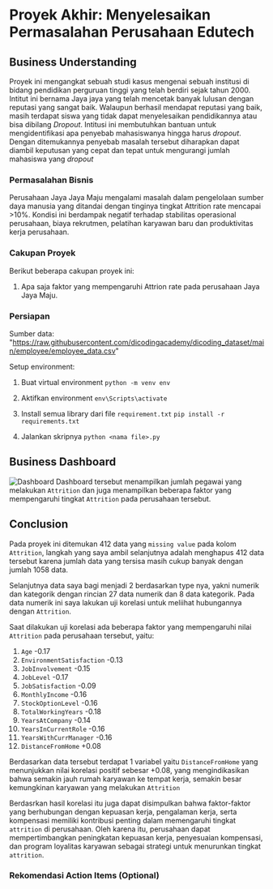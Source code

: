 # Proyek Akhir: Menyelesaikan Permasalahan Perusahaan Edutech

## Business Understanding

Proyek ini mengangkat sebuah studi kasus mengenai sebuah institusi di bidang pendidikan perguruan tinggi yang telah berdiri sejak tahun 2000. Intitut ini bernama Jaya jaya yang telah mencetak banyak lulusan dengan reputasi yang sangat baik. Walaupun berhasil mendapat reputasi yang baik, masih terdapat siswa yang tidak dapat menyelesaikan pendidikannya atau bisa dibilang *Dropout*.
Intitusi ini membutuhkan bantuan untuk mengidentifikasi apa penyebab mahasiswanya hingga harus *dropout*. Dengan ditemukannya penyebab masalah tersebut diharapkan dapat diambil keputusan yang cepat dan tepat untuk mengurangi jumlah mahasiswa yang *dropout*

### Permasalahan Bisnis

Perusahaan Jaya Jaya Maju mengalami masalah dalam pengelolaan sumber daya manusia yang ditandai dengan tinginya tingkat Attrition rate mencapai >10%. Kondisi ini berdampak negatif terhadap stabilitas operasional perusahaan, biaya rekrutmen, pelatihan karyawan baru dan produktivitas kerja perusahaan.

### Cakupan Proyek

Berikut beberapa cakupan proyek ini:

1. Apa saja faktor yang mempengaruhi Attrion rate pada perusahaan Jaya Jaya Maju.

### Persiapan

Sumber data: "https://raw.githubusercontent.com/dicodingacademy/dicoding_dataset/main/employee/employee_data.csv"

Setup environment:

1. Buat virtual environment
   `python -m venv env`

2. Aktifkan environment
   `env\Scripts\activate`

3. Install semua library dari file `requirement.txt`
   `pip install -r requirements.txt`

4. Jalankan skripnya
   `python <nama file>.py`

## Business Dashboard

![Dashboard](image.png)
Dashboard tersebut menampilkan jumlah pegawai yang melakukan `Attrition` dan juga menampilkan beberapa faktor yang mempengaruhi tingkat `Attrition` pada perusahaan tersebut.

## Conclusion

Pada proyek ini ditemukan 412 data yang `missing value` pada kolom `Attrition`, langkah yang saya ambil selanjutnya adalah menghapus 412 data tersebut karena jumlah data yang tersisa masih cukup banyak dengan jumlah 1058 data.

Selanjutnya data saya bagi menjadi 2 berdasarkan type nya, yakni numerik dan kategorik dengan rincian 27 data numerik dan 8 data kategorik. Pada data numerik ini saya lakukan uji korelasi untuk meliihat hubungannya dengan `Attrition`.

Saat dilakukan uji korelasi ada beberapa faktor yang mempengaruhi nilai `Attrition` pada perusahaan tersebut, yaitu:

1. `Age` -0.17
2. `EnvironmentSatisfaction` -0.13
3. `JobInvolvement` -0.15
4. `JobLevel` -0.17
5. `JobSatisfaction` -0.09
6. `MonthlyIncome` -0.16
7. `StockOptionLevel` -0.16
8. `TotalWorkingYears` -0.18
9. `YearsAtCompany` -0.14
10. `YearsInCurrentRole` -0.16
11. `YearsWithCurrManager` -0.16
12. `DistanceFromHome` +0.08

Berdasarkan data tersebut terdapat 1 variabel yaitu `DistanceFromHome` yang menunjukkan nilai korelasi positif sebesar +0.08, yang mengindikasikan bahwa semakin jauh rumah karyawan ke tempat kerja, semakin besar kemungkinan karyawan yang melakukan `Attrition`

Berdasrkan hasil korelasi itu juga dapat disimpulkan bahwa faktor-faktor yang berhubungan dengan kepuasan kerja, pengalaman kerja, serta kompensasi memiliki kontribusi penting dalam memengaruhi tingkat `attrition` di perusahaan. Oleh karena itu, perusahaan dapat mempertimbangkan peningkatan kepuasan kerja, penyesuaian kompensasi, dan program loyalitas karyawan sebagai strategi untuk menurunkan tingkat `attrition`.

### Rekomendasi Action Items (Optional)

